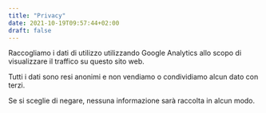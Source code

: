 ```yaml
---
title: "Privacy"
date: 2021-10-19T09:57:44+02:00
draft: false
---
```


Raccogliamo i dati di utilizzo utilizzando Google Analytics allo scopo di visualizzare il traffico su questo sito web.

Tutti i dati sono resi anonimi e non vendiamo o condividiamo alcun dato con terzi.

Se si sceglie di negare, nessuna informazione sarà raccolta in alcun modo.